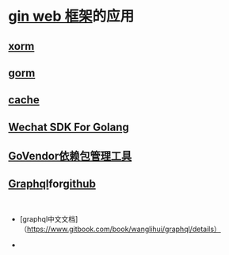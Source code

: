 # [gin web 框架](https://github.com/ningskyer/gin-doc-cn#install)的应用

## [xorm](http://xorm.io/docs)

## [gorm](https://jasperxu.github.io/gorm-zh/)


## [cache](https://github.com/gin-contrib/cache)

## [Wechat SDK For Golang](https://github.com/sozimosi/wechat)

## [GoVendor依赖包管理工具](https://github.com/kardianos/govendor)

## [Graphql](https://segmentfault.com/a/1190000004586237)for[github](https://github.com/graphql-go/graphql)
   
   * [graphql中文文档]（https://www.gitbook.com/book/wanglihui/graphql/details）
   
   * 
